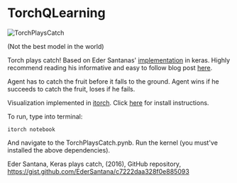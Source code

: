 # TorchQLearning
![TorchPlaysCatch](https://github.com/SeanNaren/TorchQLearningExample/raw/master/images/torchplayscatch.gif)

(Not the best model in the world)

Torch plays catch! Based on Eder Santanas' [implementation](https://gist.github.com/EderSantana/c7222daa328f0e885093) in keras. Highly recommend reading his informative and easy to follow blog post [here](https://edersantana.github.io/articles/keras_rl/).

Agent has to catch the fruit before it falls to the ground. Agent wins if he succeeds to catch the fruit, loses if he fails.

Visualization implemented in [itorch](https://github.com/facebook/iTorch). Click [here](https://github.com/facebook/iTorch#requirements) for install instructions.

To run, type into terminal:

```
itorch notebook
```

And navigate to the TorchPlaysCatch.pynb. Run the kernel (you must've installed the above dependencies).

Eder Santana, Keras plays catch, (2016), GitHub repository, https://gist.github.com/EderSantana/c7222daa328f0e885093
